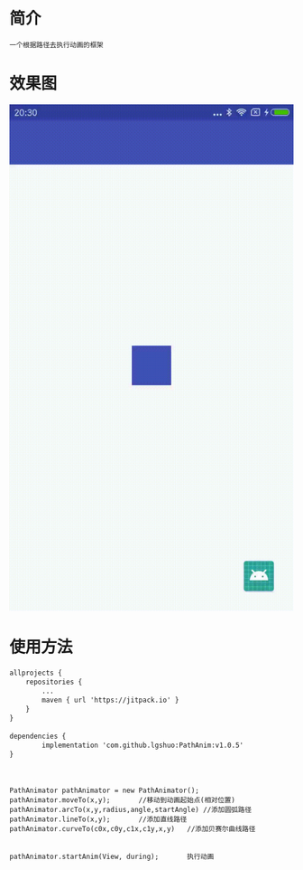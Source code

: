 # 简介
	一个根据路径去执行动画的框架

# 效果图
![](https://github.com/lgshuo/PathAnim/blob/master/gif/anim.gif)

# 使用方法

	allprojects {
		repositories {
			...
			maven { url 'https://jitpack.io' }
		}
	}

	dependencies {
    	    implementation 'com.github.lgshuo:PathAnim:v1.0.5'
    }



	PathAnimator pathAnimator = new PathAnimator();
 	pathAnimator.moveTo(x,y);		//移动到动画起始点(相对位置)
    pathAnimator.arcTo(x,y,radius,angle,startAngle)	//添加圆弧路径
    pathAnimator.lineTo(x,y);		//添加直线路径
	pathAnimator.curveTo(c0x,c0y,c1x,c1y,x,y)	//添加贝赛尔曲线路径


	pathAnimator.startAnim(View, during);		执行动画